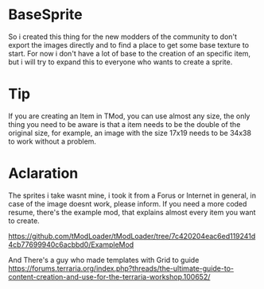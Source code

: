 # BaseSprite
So i created this thing for the new modders of the community to don't export the images directly and to find a place to get some base texture to start.
For now i don't have a lot of base to the creation of an specific item, but i will try to expand this to everyone who wants to create a sprite.

# Tip
If you are creating an Item in TMod, you can use almost any size, the only thing you need to be aware is that a item needs to be the double of the original size, for example, an image with the size 17x19 needs to be 34x38 to work without a problem.

# Aclaration
The sprites i take wasnt mine, i took it from a Forus or Internet in general, in case of the image doesnt work, please inform.
If you need a more coded resume, there's the example mod, that explains almost every item you want to create.

https://github.com/tModLoader/tModLoader/tree/7c420204eac6ed119241d4cb77699940c6acbbd0/ExampleMod

And There's a guy who made templates with Grid to guide
https://forums.terraria.org/index.php?threads/the-ultimate-guide-to-content-creation-and-use-for-the-terraria-workshop.100652/
